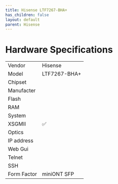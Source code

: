 ```yaml
---
title: Hisense LTF7267-BHA+
has_children: false
layout: default
parent: Hisense
---
```


# Hardware Specifications

|             |              |
| ----------- | ------------ |
| Vendor      | Hisense      |
| Model       | LTF7267-BHA+ |
| Chipset     |              |
| Manufacter  |              |
| Flash       |              |
| RAM         |              |
| System      |              |
| XSGMII      | ✅           |
| Optics      |              |
| IP address  |              |
| Web Gui     |              |
| Telnet      |              |
| SSH         |              |
| Form Factor | miniONT SFP  |